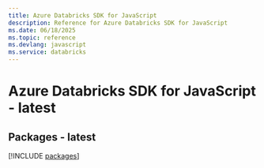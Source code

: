 ```yaml
---
title: Azure Databricks SDK for JavaScript
description: Reference for Azure Databricks SDK for JavaScript
ms.date: 06/18/2025
ms.topic: reference
ms.devlang: javascript
ms.service: databricks
---
```

# Azure Databricks SDK for JavaScript - latest
## Packages - latest
[!INCLUDE [packages](databricks-index.md)]